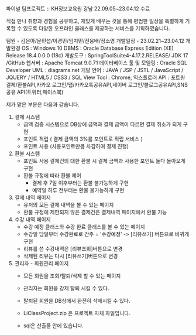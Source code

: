 파이널 팀프로젝트 :: KH정보교육원 강남 22.09.05~23.04.12 수료

직접 만나 취향과 경험을 공유하고, 재밌게 배우는 것을 통해 평범한 일상을 특별하게 기록할 수 있도록 다양한 오프라인 클래스를 제공하는 서비스를 기획하였습니다.

팀원 - 김은아/문민섭/이경민/임지민/전웅배/정소영
개발일정 - 23.02.21~23.04.12
개발환경
OS : Windows 10
DBMS : Oracle Database Express Edition (XE) Release 18.4.0.0.0 (18c)
개발도구 : SpringToolSuite4-4.17.2.RELEASE/ JDK 17 /GitHub
웹서버 : Apache Tomcat 9.0.71
데이터베이스 툴 및 모델링 : Oracle SQL Developer
UML : diagrams.net
개발 언어 : JAVA / JSP / JSTL / JavaScript / JQUERY / HTML5 / CSS3 / SQL
View Tool : Chrome, 익스플로러
API : 포트원 결제/환불API,카카오 로그인/맵/카카오톡공유API,네이버 로그인/블로그공유API,SNS 공유 API(트위터,페이스북)

제가 맡은 부분은 다음과 같습니다.

1. 결제 시스템
    * 금액 검증 시스템으로 DB상에 금액과 결제 금액이 다르면 결제 취소가 되게 구현
    * 포인트 적립 ( 결제 금액의 3%를 포인트로 적립 서비스 )
    * 포인트 사용 (사용포인트만큼 차감하여 결제 진행)
2. 환불 시스템 
    * 포인트 사용 결제건의 대한 환불 시 결제 금액과 사용한 포인트 둘다 돌아오게 구현
    * 환불 규정에 따라 환불 제어
      - 결제 후 7일 이후부터는 환불 불가능하게 구현
      - 예약일 하루 전부터는 환불 불가능하게 구현
3. 결제 내역 페이지
    * 유저의 모든 결제 내역을 볼 수 있는 페이지
	 * 환불 규정에 제한되지 않은 결제건은 결제내역 페이지에서 환불 가능
4. 수강 내역 페이지
    * 수강 예정 클래스와 수강 완료 클래스를 볼 수 있는 페이지
	 * 수강일 당일부터 수강완료로 간주 = '수강예정' -> [리뷰쓰기] 버튼으로 바뀌게 구현
    * 리뷰를 쓴 수강내역은 [리뷰조회]버튼으로 변경
    * 삭제된 리뷰는 다시 [리뷰쓰기]버튼으로 변경
5. 관리자 - 회원관리 페이지
    * 모든 회원을 조회/탈퇴/삭제 할 수 있는 페이지
	 * 관리자는 회원을 강제 탈퇴 시킬 수 있다.
	 * 탈퇴된 회원을 DB상에서 완전히 삭제시킬 수 있다.

    * LiClassProject.zip 은 프로젝트 자체 파일입니다.
    * sql은 산출물 안에 있습니다.

